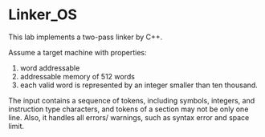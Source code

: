 # Linker_OS
This lab implements a two-pass linker by C++. 

Assume a target machine with properties: 
1) word addressable 
2) addressable memory of 512 words
3) each valid word is represented by an integer smaller than ten thousand. 

The input contains a sequence of tokens, including symbols, integers, and instruction type characters, and tokens of a section may not be only one line. 
Also, it handles all errors/ warnings, such as syntax error and space limit.
